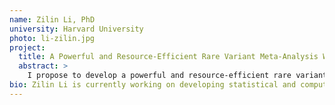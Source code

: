 ```yaml
---
name: Zilin Li, PhD
university: Harvard University
photo: li-zilin.jpg
project:
  title: A Powerful and Resource-Efficient Rare Variant Meta-Analysis Workflow for Large-Scale Multi-Ethnic Sequencing Association Studies Using Summary Statistics and Functional Annotations
  abstract: >
    I propose to develop a powerful and resource-efficient rare variant (RV) meta-analysis cloud-based workflow using summary statistics on BDC Powered by Terra (BDC-Terra). The proposed workflow is computationally scalable while accounting for population structure and relatedness for continuous and dichotomous traits. It empowers RV association analyses by dynamically incorporating multiple functional annotations and multi-ethnic information. In collaboration with several TOPMed working groups (WGs), including the Lipids WG, I will generate sharable RV summary statistics and perform meta-analysis of TOPMed and UK Biobank data. I will provide training in use of the workflow to consortium members and the broader community.
bio: Zilin Li is currently working on developing statistical and computational methods for analysis of massive Whole Genome Sequencing (WGS) studies and applying them to analyze two high profile large-scale NIH whole genome sequencing studies, the NHGRI Genome Sequencing Program and the NHLBI Trans-omics Precision Medicine Program. Li is currently working as a research associate in the Department of Biostatistics at the Harvard T.H. School of Public Health.
---
```

